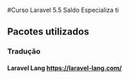 #Curso Laravel 5.5 Saldo Especializa ti

## Pacotes utilizados

### Tradução

#### Laravel Lang <https://laravel-lang.com/>